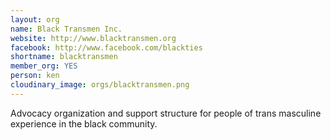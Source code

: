 ```yaml
---
layout: org
name: Black Transmen Inc.
website: http://www.blacktransmen.org
facebook: http://www.facebook.com/blackties
shortname: blacktransmen
member_org: YES
person: ken
cloudinary_image: orgs/blacktransmen.png
---
```


Advocacy organization and support structure for people of trans masculine experience in the black community.
